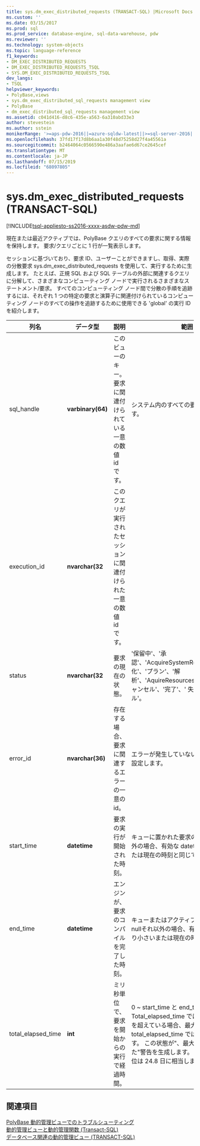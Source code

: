 ```yaml
---
title: sys.dm_exec_distributed_requests (TRANSACT-SQL) |Microsoft Docs
ms.custom: ''
ms.date: 03/15/2017
ms.prod: sql
ms.prod_service: database-engine, sql-data-warehouse, pdw
ms.reviewer: ''
ms.technology: system-objects
ms.topic: language-reference
f1_keywords:
- DM_EXEC_DISTRIBUTED_REQUESTS
- DM_EXEC_DISTRIBUTED_REQUESTS_TSQL
- SYS.DM_EXEC_DISTRIBUTED_REQUESTS_TSQL
dev_langs:
- TSQL
helpviewer_keywords:
- PolyBase,views
- sys.dm_exec_distributed_sql_requests management view
- PolyBase
- dm_exec_distributed_sql_requests management view
ms.assetid: c041d416-d8c6-435e-a563-6a310abd33e3
author: stevestein
ms.author: sstein
monikerRange: '>=aps-pdw-2016||=azure-sqldw-latest||>=sql-server-2016||=sqlallproducts-allversions||>=sql-server-linux-2017||=azuresqldb-mi-current'
ms.openlocfilehash: 37fd17f17d8b6aa1a30f48d75258d27f4a45561a
ms.sourcegitcommit: b2464064c0566590e486a3aafae6d67ce2645cef
ms.translationtype: MT
ms.contentlocale: ja-JP
ms.lasthandoff: 07/15/2019
ms.locfileid: "68097805"
---
```

# <a name="sysdmexecdistributedrequests-transact-sql"></a>sys.dm_exec_distributed_requests (TRANSACT-SQL)
[!INCLUDE[tsql-appliesto-ss2016-xxxx-asdw-pdw-md](../../includes/tsql-appliesto-ss2016-xxxx-asdw-pdw-md.md)]

  現在または最近アクティブでは、PolyBase クエリのすべての要求に関する情報を保持します。 要求/クエリごとに 1 行が一覧表示します。  
  
 セッションに基づいており、要求 ID、ユーザーことができますし、取得、実際の分散要求 sys.dm_exec_distributed_requests を使用して、実行するために生成します。 たとえば、正規 SQL および SQL テーブルの外部に関連するクエリに分解して、さまざまなコンピューティング ノードで実行されるさまざまなステートメント/要求。 すべてのコンピューティング ノード間で分散の手順を追跡するには、それぞれ 1 つの特定の要求と演算子に関連付けられているコンピューティング ノードのすべての操作を追跡するために使用できる 'global' の実行 ID を紹介します。  
  
|列名|データ型|説明|範囲|  
|-----------------|---------------|-----------------|-----------|  
|sql_handle|**varbinary(64)**|このビューのキー。 要求に関連付けられている一意の数値 id です。|システム内のすべての要求間で一意です。|  
|execution_id|**nvarchar(32**|このクエリが実行されたセッションに関連付けられた一意の数値 id です。||  
|status|**nvarchar(32**|要求の現在の状態。|'保留中'、'承認'、'AcquireSystemResources'、'初期化'、'プラン'、'解析'、'AquireResources'、'Running'、'キャンセル'、'完了'、' 失敗 '、'キャンセル'。|  
|error_id|**nvarchar(36)**|存在する場合、要求に関連するエラーの一意の id。|エラーが発生していない場合は NULL に設定します。|  
|start_time|**datetime**|要求の実行が開始された時刻。|キューに置かれた要求の場合は 0それ以外の場合、有効な datetime より小さいまたは現在の時刻と同じです。|  
|end_time|**datetime**|エンジンが、要求のコンパイルを完了した時刻。|キューまたはアクティブな要求の場合は nullそれ以外の場合、有効な datetime より小さいまたは現在の時刻と同じです。|  
|total_elapsed_time|**int**|ミリ秒単位で、要求を開始からの実行で経過時間。|0 ~ start_time と end_time の違い範囲。Total_elapsed_time では、整数の最大値を超えている場合、最大値になります total_elapsed_time では引き続きします。 この状態が"、最大値を超過しました"警告を生成します。 最大値をミリ秒単位は 24.8 日に相当します。|  
  
## <a name="see-also"></a>関連項目  
 [PolyBase 動的管理ビューでのトラブルシューティング](https://msdn.microsoft.com/library/ce9078b7-a750-4f47-b23e-90b83b783d80)   
 [動的管理ビューと動的管理関数 &#40;Transact-SQL&#41;](~/relational-databases/system-dynamic-management-views/system-dynamic-management-views.md)   
 [データベース関連の動的管理ビュー &#40;TRANSACT-SQL&#41;](../../relational-databases/system-dynamic-management-views/database-related-dynamic-management-views-transact-sql.md)  
  
  
